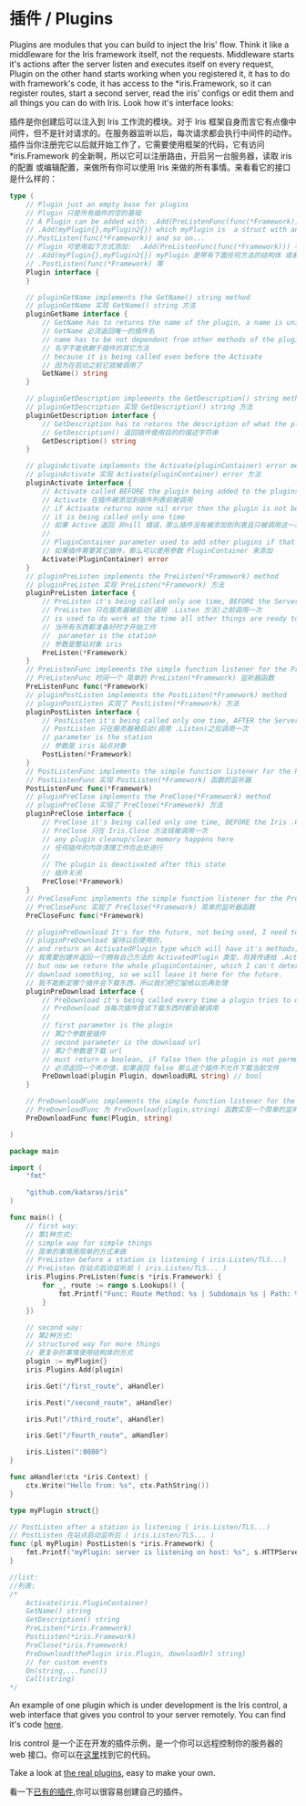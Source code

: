 # 插件 / Plugins

Plugins are modules that you can build to inject the Iris' flow. Think it like a middleware for the Iris framework itself, not the requests. Middleware starts it's actions after the server listen and executes itself on every request, Plugin on the other hand starts working when you registered it, it has to do with framework's code, it has access to the *iris.Framework, so it can register routes, start a second server, read the iris' configs or edit them and all things you can do with Iris. Look how it's interface looks:

插件是你创建后可以注入到 Iris 工作流的模块。对于 Iris 框架自身而言它有点像中间件，但不是针对请求的。在服务器监听以后，每次请求都会执行中间件的动作。插件当你注册完它以后就开始工作了，它需要使用框架的代码，它有访问 *iris.Framework 的全新啊，所以它可以注册路由，开启另一台服务器，读取 iris 的配置 或编辑配置，来做所有你可以使用 Iris 来做的所有事情。来看看它的接口是什么样的：

```go
type (
	// Plugin just an empty base for plugins
	// Plugin 只是所有插件的空的基础
	// A Plugin can be added with: .Add(PreListenFunc(func(*Framework))) and so on... or
	// .Add(myPlugin{},myPlugin2{}) which myPlugin is  a struct with any of the methods below or
	//.PostListen(func(*Framework)) and so on...
	// Plugin 可使用如下方式添加:  .Add(PreListenFunc(func(*Framework))) 等 或者 
	// .Add(myPlugin{},myPlugin2{}) myPlugin 是带有下面任何方法的结构体 或者
	// .PostListen(func(*Framework) 等
	Plugin interface {
	}

	// pluginGetName implements the GetName() string method
	// pluginGetName 实现 GetName() string 方法
	pluginGetName interface {
		// GetName has to returns the name of the plugin, a name is unique
		// GetName 必须返回唯一的插件名
		// name has to be not dependent from other methods of the plugin,
		// 名字不能依赖于插件的其它方法
		// because it is being called even before the Activate
		// 因为在启动之前它就被调用了
		GetName() string
	}

	// pluginGetDescription implements the GetDescription() string method
	// pluginGetDescription 实现 GetDescription() string 方法
	pluginGetDescription interface {
		// GetDescription has to returns the description of what the plugins is used for
		// GetDescription() 返回插件使用目的的描述字符串
		GetDescription() string
	}

	// pluginActivate implements the Activate(pluginContainer) error method
	// pluginActivate 实现 Activate(pluginContainer) error 方法
	pluginActivate interface {
		// Activate called BEFORE the plugin being added to the plugins list,
		// Activate 在插件被添加到插件列表前被调用
		// if Activate returns none nil error then the plugin is not being added to the list
		// it is being called only one time
		// 如果 Active 返回 非nill 错误，那么插件没有被添加到列表且只被调用这一次。
		//
		// PluginContainer parameter used to add other plugins if that's necessary by the plugin
		// 如果插件需要其它插件，那么可以使用参数 PluginContainer 来添加
		Activate(PluginContainer) error
	}
	// pluginPreListen implements the PreListen(*Framework) method
	// pluginPreListen 实现 PreListen(*Framework) 方法
	pluginPreListen interface {
		// PreListen it's being called only one time, BEFORE the Server is started (if .Listen called)
		// PreListen 只在服务器被启动(调用 .Listen 方法)之前调用一次
		// is used to do work at the time all other things are ready to go
		// 当所有东西都准备好时才开始工作
		//  parameter is the station
		// 参数是整站对象 iris
		PreListen(*Framework)
	}
	// PreListenFunc implements the simple function listener for the PreListen(*Framework)
	// PreListenFunc 时间一个 简单的 PreListen(*Framework) 监听器函数
	PreListenFunc func(*Framework)
	// pluginPostListen implements the PostListen(*Framework) method
	// pluginPostListen 实现了 PostListen(*Framework) 方法
	pluginPostListen interface {
		// PostListen it's being called only one time, AFTER the Server is started (if .Listen called)
		// PostListen 只在服务器被启动(调用 .Listen)之后调用一次
		// parameter is the station
		// 参数是 iris 站点对象
		PostListen(*Framework)
	}
	// PostListenFunc implements the simple function listener for the PostListen(*Framework)
	// PostListenFunc 实现 PostListen(*Framework) 函数的监听器
	PostListenFunc func(*Framework)
	// pluginPreClose implements the PreClose(*Framework) method
	// pluginPreClose 实现了 PreClose(*Framework) 方法
	pluginPreClose interface {
		// PreClose it's being called only one time, BEFORE the Iris .Close method
		// PreClose 只在 Iris.Close 方法钱被调用一次
		// any plugin cleanup/clear memory happens here
		// 任何插件的内存清理工作在此处进行
		//
		// The plugin is deactivated after this state
		// 插件关闭
		PreClose(*Framework)
	}
	// PreCloseFunc implements the simple function listener for the PreClose(*Framework)
	// PreCloseFunc 实现了 PreClose(*Framework) 简单的监听器函数
	PreCloseFunc func(*Framework)

	// pluginPreDownload It's for the future, not being used, I need to create
	// pluginPreDownload 留待以后使用的，
	// and return an ActivatedPlugin type which will have it's methods, and pass it on .Activate
	// 我需要创建并返回一个拥有自己方法的 ActivatedPlugin 类型，将其传递给 .Activate ，但现在我们返回整个 pluginContainer
	// but now we return the whole pluginContainer, which I can't determinate which plugin tries to
	// download something, so we will leave it here for the future.
	// 我不能断定哪个插件会下载东西，所以我们把它留给以后再处理
	pluginPreDownload interface {
		// PreDownload it's being called every time a plugin tries to download something
		// PreDownload 当每次插件尝试下载东西时都会被调用
		//
		// first parameter is the plugin
		// 第2个参数是插件
		// second parameter is the download url
		// 第2个参数是下载 url
		// must return a boolean, if false then the plugin is not permmited to download this file
		// 必须返回一个布尔值，如果返回 false 那么这个插件不允许下载当前文件
		PreDownload(plugin Plugin, downloadURL string) // bool
	}

	// PreDownloadFunc implements the simple function listener for the PreDownload(plugin,string)
	// PreDownloadFunc 为 PreDownload(plugin,string) 函数实现一个简单的监听器函数
	PreDownloadFunc func(Plugin, string)

)
```

```go
package main

import (
	"fmt"

	"github.com/kataras/iris"
)

func main() {
	// first way:
	// 第1种方式:
	// simple way for simple things
	// 简单的事情用简单的方式来做
	// PreListen before a station is listening ( iris.Listen/TLS...)
	// PreListen 在站点启动监听前 ( iris.Listen/TLS... )
	iris.Plugins.PreListen(func(s *iris.Framework) {
		for _, route := range s.Lookups() {
			fmt.Printf("Func: Route Method: %s | Subdomain %s | Path: %s is going to be registed with %d handler(s). \n", route.Method(), route.Subdomain(), route.Path(), len(route.Middleware()))
		}
	})

	// second way:
	// 第2种方式:
	// structured way for more things
	// 更复杂的事情使用结构体的方式
	plugin := myPlugin{}
	iris.Plugins.Add(plugin)

	iris.Get("/first_route", aHandler)

	iris.Post("/second_route", aHandler)

	iris.Put("/third_route", aHandler)

	iris.Get("/fourth_route", aHandler)

	iris.Listen(":8080")
}

func aHandler(ctx *iris.Context) {
	ctx.Write("Hello from: %s", ctx.PathString())
}

type myPlugin struct{}

// PostListen after a station is listening ( iris.Listen/TLS...)
// PostListen 在站点启动监听后 ( iris.Listen/TLS... )
func (pl myPlugin) PostListen(s *iris.Framework) {
	fmt.Printf("myPlugin: server is listening on host: %s", s.HTTPServer.Host())
}

//list:
//列表:
/*
	Activate(iris.PluginContainer)
	GetName() string
	GetDescription() string
	PreListen(*iris.Framework)
	PostListen(*iris.Framework)
	PreClose(*iris.Framework)
	PreDownload(thePlugin iris.Plugin, downloadUrl string)
	// for custom events
	On(string,...func())
	Call(string)
*/

```

An example of one plugin which is under development is the Iris control, a web interface that gives you control to your server remotely. You can find it's code [here](https://github.com/kataras/iris/tree/master/plugins/iriscontrol).

Iris control 是一个正在开发的插件示例，是一个你可以远程控制你的服务器的web 接口。你可以在[这里](https://github.com/kataras/iris/tree/master/plugins/iriscontrol)找到它的代码。

Take a look at [the real plugins](https://github.com/iris-contrib/plugin), easy to make your own.

看一下[已有的插件](https://github.com/iris-contrib/plugin),你可以很容易创建自己的插件。
